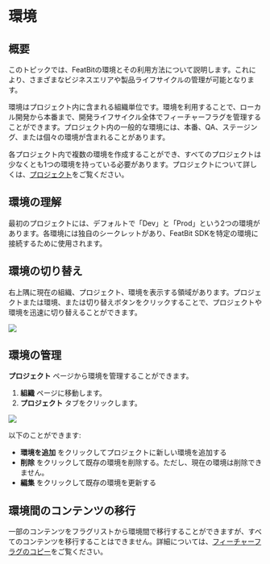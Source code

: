 # 環境

## 概要

このトピックでは、FeatBitの環境とその利用方法について説明します。これにより、さまざまなビジネスエリアや製品ライフサイクルの管理が可能となります。

環境はプロジェクト内に含まれる組織単位です。環境を利用することで、ローカル開発から本番まで、開発ライフサイクル全体でフィーチャーフラグを管理することができます。プロジェクト内の一般的な環境には、本番、QA、ステージング、または個々の環境が含まれることがあります。

各プロジェクト内で複数の環境を作成することができ、すべてのプロジェクトは少なくとも1つの環境を持っている必要があります。プロジェクトについて詳しくは、[プロジェクト](projects.md)をご覧ください。

## 環境の理解

最初のプロジェクトには、デフォルトで「Dev」と「Prod」という2つの環境があります。各環境には独自のシークレットがあり、FeatBit SDKを特定の環境に接続するために使用されます。

## 環境の切り替え

右上隅に現在の組織、プロジェクト、環境を表示する領域があります。プロジェクトまたは環境、または切り替えボタンをクリックすることで、プロジェクトや環境を迅速に切り替えることができます。

![](../../feature-flags/assets/organizing-flags/environments/001.webp)

## 環境の管理

**プロジェクト** ページから環境を管理することができます。

1. **組織** ページに移動します。
2. **プロジェクト** タブをクリックします。

![](../../feature-flags/assets/organizing-flags/environments/002.webp)

以下のことができます:

* **環境を追加** をクリックしてプロジェクトに新しい環境を追加する
* **削除** をクリックして既存の環境を削除する。ただし、現在の環境は削除できません。
* **編集** をクリックして既存の環境を更新する

## 環境間のコンテンツの移行

一部のコンテンツをフラグリストから環境間で移行することができますが、すべてのコンテンツを移行することはできません。詳細については、[フィーチャーフラグのコピー](the-flags-list.md#copying-feature-flags)をご覧ください。